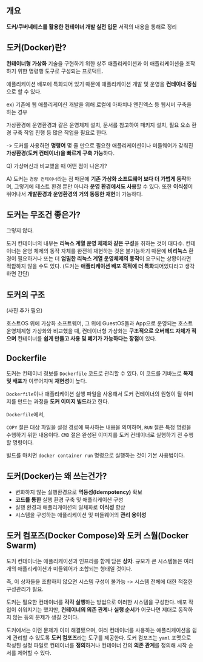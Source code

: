 ## 개요

**도커/쿠버네티스를 활용한 컨테이너 개발 실전 입문** 서적의 내용을 통해로 정리

## 도커(Docker)란?

**컨테이너형 가상화** 기술을 구현하기 위한 상주 애플리케이션과 이 애플리케이션을 조작하기 위한 명령행 도구로 구성되는 프로덕트.

애플리케이션 배포에 특화되어 있기 때문에 애플리케이션 개발 및 운영을 **컨테이너 중심**으로 할 수 있다.

ex) 기존에 웹 애플리케이션 개발을 위해 로컬에 아파치나 엔진엑스 등 웹서버 구축을 하는 경우

가상환경에 운영환경과 같은 운영체제 설치, 문서를 참고하여 패키지 설치, 필요 요소 환경 구축 작업 진행 등 많은 작업을 필요로 한다.

-> 도커를 사용하면 **명령어** 몇 줄 만으로 필요한 애플리케이션이나 미들웨어가 갖춰진 **가상환경(도커 컨테이너)을 빠르게 구축 가능**하다.

Q) 가상머신과 비교했을 때 어떤 점이 나은가?

A) 도커는 `경량 컨테이너`라는 점 때문에 **기존 가상화 소프트웨어 보다 더 가볍게 동작**하며, 그렇기에 테스트 환경 뿐만 아니라 **운영 환경에서도 사용**할 수 있다. 또한 **이식성**이 뛰어나서 **개발환경과 운영환경의 거의 동등한 재현**이 가능하다.

## 도커는 무조건 좋은가?

그렇지 않다.

도커 컨테이너의 내부는 **리눅스 계열 운영 체제와 같은 구성**을 취하는 것이 대다수.
컨테이너는 운영 체제의 동작 자체를 완전히 재현하는 것은 불가능하기 때문에 **비리눅스** 환경이 필요하거나 또는 더 **엄밀한 리눅스 계열 운영체제의 동작**이 요구되는 상황이라면 적합하지 않을 수도 있다. (도커는 **애플리케이션 배포 목적에 더 특화**되어있다라고 생각하면 간단)

## 도커의 구조

(사진 추가 필요)

호스트OS 위에 가상화 소프트웨어, 그 위에 GuestOS들과 App으로 운영되는 호스트 운영체제형 가상화와 비교했을 때, 컨테이너형 가상화는 **구조적으로 오버헤드 자체가 적으며** 컨테이너를 **쉽게 만들고 사용 및 폐기가 가능하다는 장점**이 있다.

## Dockerfile

도커는 컨테이너 정보를 `Dockerfile` 코드로 관리할 수 있다.
이 코드를 기바느로 **복제 및 배포**가 이루어지며 **재현성**이 높다.

`Dockerfile`이나 애플리케이션 실행 파일을 사용해서 도커 컨테이너의 원형이 될 이미지를 만드는 과정을 **도커 이미지 빌드**라고 한다.

`Dockerfile`에서,

`COPY` 절은 대상 파일을 설정 경로에 복사하는 내용을 의미하며,
`RUN` 절은 특정 명령을 수행하기 위한 내용이다.
`CMD` 절은 완성된 이미지를 도커 컨테이너로 실행하기 전 수행할 명령이다.

빌드를 마치면 `docker container run` 명령으로 실행하는 것이 기본 사용법이다.

## 도커(Docker)는 왜 쓰는건가?

- 변화하지 않는 실행환경으로 **멱등성(Idempotency)** 확보
- **코드를 통한** 실행 환경 구축 및 애플리케이션 구성
- 실행 환경과 애플리케이션의 일체화로 **이식성** 향상
- 시스템을 구성하는 애플리케이션 및 미들웨어의 **관리 용이성**

## 도커 컴포즈(Docker Compose)와 도커 스웜(Docker Swarm)

도커 컨테이너는 애플리케이션과 인프라를 함께 담은 **상자**.
규모가 큰 시스템들은 여러개의 애플리케이션과 미들웨어가 조합되는 형태일 것이다.

즉, 이 상자들을 조합하지 않으면 시스템 구성이 불가능 -> 시스템 전체에 대한 적절한 구성관리가 필요.

도커는 필요한 컨테이너를 **각각 실행**하는 방법으로 이러한 시스템을 구성한다.
배포 작업이 쉬워지기는 했지만, **컨테이너의 의존 관계**나 **실행 순서**가 어긋나면 제대로 동작하지 않는 등의 문제가 생길 것이다.

도커에서는 이런 문제가 이미 해결됐으며, 여러 컨테이너를 사용하는 애플리케이션을 쉽게 관리할 수 있도록 **도커 컴포즈**라는 도구를 제공한다. 도커 컴포즈는 `yaml` 포맷으로 작성된 설정 파일로 컨테이너를 **정의**하거나 컨테이너 간의 **의존 관계**를 정의해 시작 순서를 제어할 수 있다.
